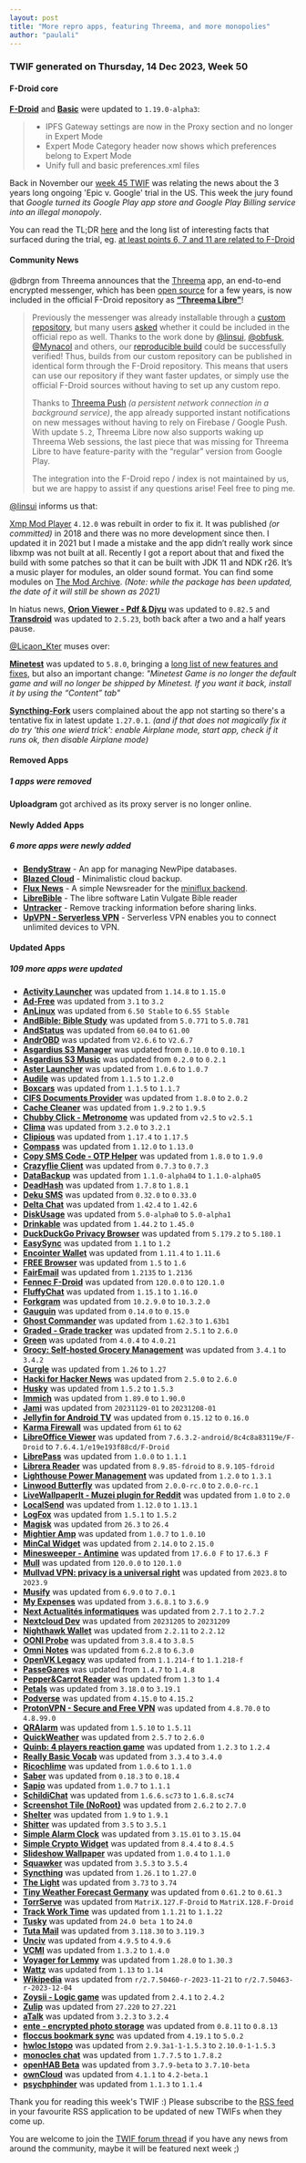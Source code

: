 ```yaml
---
layout: post
title: "More repro apps, featuring Threema, and more monopolies"
author: "paulali"
---
```


### TWIF generated on Thursday, 14 Dec 2023, Week 50


#### F-Droid core
**[F-Droid](https://f-droid.org/packages/org.fdroid.fdroid)** and **[Basic](https://f-droid.org/packages/org.fdroid.basic)** were updated to `1.19.0-alpha3`:
> * IPFS Gateway settings are now in the Proxy section and no longer in Expert Mode
> * Expert Mode Category header now shows which preferences belong to Expert Mode
> * Unify full and basic preferences.xml files

Back in November our [week 45 TWIF](https://f-droid.org/2023/11/09/twif-contributor-highlights-Arcticons-special-release.html) was relating the news about the 3 years long ongoing 'Epic v. Google' trial in the US. This week the jury found that _Google turned its Google Play app store and Google Play Billing service into an illegal monopoly_.

You can read the TL;DR [here](https://www.theverge.com/23994174/epic-google-trial-jury-verdict-monopoly-google-play) and the long list of interesting facts that surfaced during the trial, eg. [at least points 6, 7 and 11 are related to F-Droid](https://www.theverge.com/23959932/epic-v-google-trial-antitrust-play-store-fortnite-recap)


#### Community News
@dbrgn from Threema announces that the [Threema](https://threema.ch/en) app, an end-to-end encrypted messenger, which has been [open source](https://threema.ch/open-source) for a few years, is now included in the official F-Droid repository as **[“Threema Libre”](https://f-droid.org/packages/ch.threema.app.libre/)**! 

> Previously the messenger was already installable through a [custom repository](https://threema.ch/en/faq/libre_installation), but many users [asked](https://gitlab.com/fdroid/rfp/-/issues/1596) whether it could be included in the official repo as well. Thanks to the work done by [@linsui](https://gitlab.com/linsui), [@obfusk](https://gitlab.com/obfusk), [@Mynacol](https://gitlab.com/Mynacol) and others, our [reproducible build](https://threema.ch/en/open-source/reproducible-builds) could be successfully verified! Thus, builds from our custom repository can be published in identical form through the F-Droid repository. This means that users can use our repository if they want faster updates, or simply use the official F-Droid sources without having to set up any custom repo.
> 
> Thanks to [Threema Push](https://threema.ch/en/blog/posts/threema-push) _(a persistent network connection in a background service)_, the app already supported instant notifications on new messages without having to rely on Firebase / Google Push. With update `5.2`, Threema Libre now also supports waking up Threema Web sessions, the last piece that was missing for Threema Libre to have feature-parity with the “regular” version from Google Play.
> 
> The integration into the F-Droid repo / index is not maintained by us, but we are happy to assist if any questions arise! Feel free to ping me.

[@linsui](https://gitlab.com/linsui) informs us that:

[Xmp Mod Player](https://f-droid.org/packages/org.helllabs.android.xmp/) `4.12.0` was rebuilt in order to fix it. It was published _(or committed)_ in 2018 and there was no more development since then. I updated it in 2021 but I made a mistake and the app didn’t really work since libxmp was not built at all. Recently I got a report about that and fixed the build with some patches so that it can be built with JDK 11 and NDK r26. It’s a music player for modules, an older sound format. You can find some modules on [The Mod Archive](https://modarchive.org). _(Note: while the package has been updated, the date of it will still be shown as 2021)_

In hiatus news, **[Orion Viewer - Pdf & Djvu](https://f-droid.org/packages/universe.constellation.orion.viewer)** was updated to `0.82.5` and **[Transdroid](https://f-droid.org/packages/org.transdroid.full)** was updated to `2.5.23`, both back after a two and a half years pause.

[@Licaon_Kter](https://gitlab.com/licaon-kter) muses over:

**[Minetest](https://f-droid.org/packages/net.minetest.minetest)** was updated to `5.8.0`, bringing a [long list of new features and fixes](https://dev.minetest.net/Changelog#5.7.0_.E2.86.92_5.8.0), but also an important change: _"Minetest Game is no longer the default game and will no longer be shipped by Minetest. If you want it back, install it by using the “Content” tab"_

**[Syncthing-Fork](https://f-droid.org/packages/com.github.catfriend1.syncthingandroid)** users complained about the app not starting so there's a tentative fix in latest update `1.27.0.1`. _(and if that does not magically fix it do try 'this one wierd trick': enable Airplane mode, start app, check if it runs ok, then disable Airplane mode)_


#### Removed Apps
##### 1 apps were removed
**Uploadgram** got archived as its proxy server is no longer online.


#### Newly Added Apps
##### 6 more apps were newly added
* **[BendyStraw](https://f-droid.org/packages/rocks.mm_dev.BendyStraw)** - An app for managing NewPipe databases.
* **[Blazed Cloud](https://f-droid.org/packages/com.chancesoftwarellc.blazedcloud)** - Minimalistic cloud backup.
* **[Flux News](https://f-droid.org/packages/de.circle_dev.flux_news)** - A simple Newsreader for the [miniflux backend](https://miniflux.app).
* **[LibreBible](https://f-droid.org/packages/xyz.yeikoff.librebible)** - The libre software Latin Vulgate Bible reader
* **[Untracker](https://f-droid.org/packages/me.zhanghai.android.untracker)** - Remove tracking information before sharing links.
* **[UpVPN - Serverless VPN](https://f-droid.org/packages/app.upvpn.upvpn)** - Serverless VPN enables you to connect unlimited devices to VPN.


#### Updated Apps
##### 109 more apps were updated
* **[Activity Launcher](https://f-droid.org/packages/de.szalkowski.activitylauncher)** was updated from `1.14.8` to `1.15.0`
* **[Ad-Free](https://f-droid.org/packages/ch.abertschi.adfree)** was updated from `3.1` to `3.2`
* **[AnLinux](https://f-droid.org/packages/exa.lnx.a)** was updated from `6.50 Stable` to `6.55 Stable`
* **[AndBible: Bible Study](https://f-droid.org/packages/net.bible.android.activity)** was updated from `5.0.771` to `5.0.781`
* **[AndStatus](https://f-droid.org/packages/org.andstatus.app)** was updated from `60.04` to `61.00`
* **[AndrOBD](https://f-droid.org/packages/com.fr3ts0n.ecu.gui.androbd)** was updated from `V2.6.6` to `V2.6.7`
* **[Asgardius S3 Manager](https://f-droid.org/packages/asgardius.page.s3manager)** was updated from `0.10.0` to `0.10.1`
* **[Asgardius S3 Music](https://f-droid.org/packages/asgardius.page.s3music)** was updated from `0.2.0` to `0.2.1`
* **[Aster Launcher](https://f-droid.org/packages/com.series.aster.launcher)** was updated from `1.0.6` to `1.0.7`
* **[Audile](https://f-droid.org/packages/com.mrsep.musicrecognizer)** was updated from `1.1.5` to `1.2.0`
* **[Boxcars](https://f-droid.org/packages/com.rocket9labs.boxcars)** was updated from `1.1.5` to `1.1.7`
* **[CIFS Documents Provider](https://f-droid.org/packages/com.wa2c.android.cifsdocumentsprovider)** was updated from `1.8.0` to `2.0.2`
* **[Cache Cleaner](https://f-droid.org/packages/com.github.bmx666.appcachecleaner)** was updated from `1.9.2` to `1.9.5`
* **[Chubby Click - Metronome](https://f-droid.org/packages/agrigolo.chubbyclick)** was updated from `v2.5` to `v2.5.1`
* **[Clima](https://f-droid.org/packages/co.prestosole.clima)** was updated from `3.2.0` to `3.2.1`
* **[Clipious](https://f-droid.org/packages/com.github.lamarios.clipious)** was updated from `1.17.4` to `1.17.5`
* **[Compass](https://f-droid.org/packages/com.bobek.compass)** was updated from `1.12.0` to `1.13.0`
* **[Copy SMS Code - OTP Helper](https://f-droid.org/packages/io.github.jd1378.otphelper)** was updated from `1.8.0` to `1.9.0`
* **[Crazyflie Client](https://f-droid.org/packages/se.bitcraze.crazyfliecontrol2)** was updated from `0.7.3` to `0.7.3`
* **[DataBackup](https://f-droid.org/packages/com.xayah.databackup.foss)** was updated from `1.1.0-alpha04` to `1.1.0-alpha05`
* **[DeadHash](https://f-droid.org/packages/com.codedead.deadhash)** was updated from `1.7.8` to `1.8.1`
* **[Deku SMS](https://f-droid.org/packages/com.afkanerd.deku)** was updated from `0.32.0` to `0.33.0`
* **[Delta Chat](https://f-droid.org/packages/com.b44t.messenger)** was updated from `1.42.4` to `1.42.6`
* **[DiskUsage](https://f-droid.org/packages/com.google.android.diskusage)** was updated from `5.0-alpha0` to `5.0-alpha1`
* **[Drinkable](https://f-droid.org/packages/com.moimob.drinkable)** was updated from `1.44.2` to `1.45.0`
* **[DuckDuckGo Privacy Browser](https://f-droid.org/packages/com.duckduckgo.mobile.android)** was updated from `5.179.2` to `5.180.1`
* **[EasySync](https://f-droid.org/packages/com.phpbg.easysync)** was updated from `1.1` to `1.2`
* **[Encointer Wallet](https://f-droid.org/packages/org.encointer.wallet)** was updated from `1.11.4` to `1.11.6`
* **[FREE Browser](https://f-droid.org/packages/org.woheller69.browser)** was updated from `1.5` to `1.6`
* **[FairEmail](https://f-droid.org/packages/eu.faircode.email)** was updated from `1.2135` to `1.2136`
* **[Fennec F-Droid](https://f-droid.org/packages/org.mozilla.fennec_fdroid)** was updated from `120.0.0` to `120.1.0`
* **[FluffyChat](https://f-droid.org/packages/chat.fluffy.fluffychat)** was updated from `1.15.1` to `1.16.0`
* **[Forkgram](https://f-droid.org/packages/org.forkgram.messenger)** was updated from `10.2.9.0` to `10.3.2.0`
* **[Gauguin](https://f-droid.org/packages/org.piepmeyer.gauguin)** was updated from `0.14.0` to `0.15.0`
* **[Ghost Commander](https://f-droid.org/packages/com.ghostsq.commander)** was updated from `1.62.3` to `1.63b1`
* **[Graded - Grade tracker](https://f-droid.org/packages/com.NightDreamGames.Grade.ly)** was updated from `2.5.1` to `2.6.0`
* **[Green](https://f-droid.org/packages/com.greenaddress.greenbits_android_wallet)** was updated from `4.0.4` to `4.0.21`
* **[Grocy: Self-hosted Grocery Management](https://f-droid.org/packages/xyz.zedler.patrick.grocy)** was updated from `3.4.1` to `3.4.2`
* **[Gurgle](https://f-droid.org/packages/org.billthefarmer.gurgle)** was updated from `1.26` to `1.27`
* **[Hacki for Hacker News](https://f-droid.org/packages/com.jiaqifeng.hacki)** was updated from `2.5.0` to `2.6.0`
* **[Husky](https://f-droid.org/packages/su.xash.husky)** was updated from `1.5.2` to `1.5.3`
* **[Immich](https://f-droid.org/packages/app.alextran.immich)** was updated from `1.89.0` to `1.90.0`
* **[Jami](https://f-droid.org/packages/cx.ring)** was updated from `20231129-01` to `20231208-01`
* **[Jellyfin for Android TV](https://f-droid.org/packages/org.jellyfin.androidtv)** was updated from `0.15.12` to `0.16.0`
* **[Karma Firewall](https://f-droid.org/packages/net.stargw.fok)** was updated from `61` to `62`
* **[LibreOffice Viewer](https://f-droid.org/packages/org.documentfoundation.libreoffice)** was updated from `7.6.3.2-android/8c4c8a83119e/F-Droid` to `7.6.4.1/e19e193f88cd/F-Droid`
* **[LibrePass](https://f-droid.org/packages/dev.medzik.librepass.android)** was updated from `1.0.0` to `1.1.1`
* **[Librera Reader](https://f-droid.org/packages/com.foobnix.pro.pdf.reader)** was updated from `8.9.85-fdroid` to `8.9.105-fdroid`
* **[Lighthouse Power Management](https://f-droid.org/packages/com.jeroen1602.lighthouse_pm)** was updated from `1.2.0` to `1.3.1`
* **[Linwood Butterfly](https://f-droid.org/packages/dev.linwood.butterfly.nightly)** was updated from `2.0.0-rc.0` to `2.0.0-rc.1`
* **[LiveWallpaperIt - Muzei plugin for Reddit](https://f-droid.org/packages/rocks.tbog.livewallpaperit)** was updated from `1.0` to `2.0`
* **[LocalSend](https://f-droid.org/packages/org.localsend.localsend_app)** was updated from `1.12.0` to `1.13.1`
* **[LogFox](https://f-droid.org/packages/com.f0x1d.logfox)** was updated from `1.5.1` to `1.5.2`
* **[Magisk](https://f-droid.org/packages/com.topjohnwu.magisk)** was updated from `26.3` to `26.4`
* **[Mightier Amp](https://f-droid.org/packages/com.tuntori.mightieramp)** was updated from `1.0.7` to `1.0.10`
* **[MinCal Widget](https://f-droid.org/packages/cat.mvmike.minimalcalendarwidget)** was updated from `2.14.0` to `2.15.0`
* **[Minesweeper - Antimine](https://f-droid.org/packages/dev.lucanlm.antimine)** was updated from `17.6.0 F` to `17.6.3 F`
* **[Mull](https://f-droid.org/packages/us.spotco.fennec_dos)** was updated from `120.0.0` to `120.1.0`
* **[Mullvad VPN: privacy is a universal right](https://f-droid.org/packages/net.mullvad.mullvadvpn)** was updated from `2023.8` to `2023.9`
* **[Musify](https://f-droid.org/packages/com.gokadzev.musify.fdroid)** was updated from `6.9.0` to `7.0.1`
* **[My Expenses](https://f-droid.org/packages/org.totschnig.myexpenses)** was updated from `3.6.8.1` to `3.6.9`
* **[Next Actualités informatiques](https://f-droid.org/packages/com.pcinpact)** was updated from `2.7.1` to `2.7.2`
* **[Nextcloud Dev](https://f-droid.org/packages/com.nextcloud.android.beta)** was updated from `20231205` to `20231209`
* **[Nighthawk Wallet](https://f-droid.org/packages/com.nighthawkapps.wallet.android)** was updated from `2.2.11` to `2.2.12`
* **[OONI Probe](https://f-droid.org/packages/org.openobservatory.ooniprobe)** was updated from `3.8.4` to `3.8.5`
* **[Omni Notes](https://f-droid.org/packages/it.feio.android.omninotes.foss)** was updated from `6.2.8` to `6.3.0`
* **[OpenVK Legacy](https://f-droid.org/packages/uk.openvk.android.legacy)** was updated from `1.1.214-f` to `1.1.218-f`
* **[PasseGares](https://f-droid.org/packages/fr.nocle.passegares)** was updated from `1.4.7` to `1.4.8`
* **[Pepper&Carrot Reader](https://f-droid.org/packages/nightlock.peppercarrot)** was updated from `1.3` to `1.4`
* **[Petals](https://f-droid.org/packages/br.com.colman.petals)** was updated from `3.18.0` to `3.19.1`
* **[Podverse](https://f-droid.org/packages/com.podverse.fdroid)** was updated from `4.15.0` to `4.15.2`
* **[ProtonVPN - Secure and Free VPN](https://f-droid.org/packages/ch.protonvpn.android)** was updated from `4.8.70.0` to `4.8.99.0`
* **[QRAlarm](https://f-droid.org/packages/com.sweak.qralarm)** was updated from `1.5.10` to `1.5.11`
* **[QuickWeather](https://f-droid.org/packages/com.ominous.quickweather)** was updated from `2.5.7` to `2.6.0`
* **[Quinb: 4 players reaction game](https://f-droid.org/packages/xyz.deepdaikon.quinb)** was updated from `1.2.3` to `1.2.4`
* **[Really Basic Vocab](https://f-droid.org/packages/de.herrmann_engel.rbv)** was updated from `3.3.4` to `3.4.0`
* **[Ricochlime](https://f-droid.org/packages/com.adilhanney.ricochlime)** was updated from `1.0.6` to `1.1.0`
* **[Saber](https://f-droid.org/packages/com.adilhanney.saber)** was updated from `0.18.3` to `0.18.4`
* **[Sapio](https://f-droid.org/packages/com.klee.sapio)** was updated from `1.0.7` to `1.1.1`
* **[SchildiChat](https://f-droid.org/packages/de.spiritcroc.riotx)** was updated from `1.6.6.sc73` to `1.6.8.sc74`
* **[Screenshot Tile (NoRoot)](https://f-droid.org/packages/com.github.cvzi.screenshottile)** was updated from `2.6.2` to `2.7.0`
* **[Shelter](https://f-droid.org/packages/net.typeblog.shelter)** was updated from `1.9` to `1.9.1`
* **[Shitter](https://f-droid.org/packages/org.nuclearfog.twidda)** was updated from `3.5` to `3.5.1`
* **[Simple Alarm Clock](https://f-droid.org/packages/com.better.alarm)** was updated from `3.15.01` to `3.15.04`
* **[Simple Crypto Widget](https://f-droid.org/packages/com.brentpanther.bitcoinwidget)** was updated from `8.4.4` to `8.4.5`
* **[Slideshow Wallpaper](https://f-droid.org/packages/io.github.doubi88.slideshowwallpaper)** was updated from `1.0.4` to `1.1.0`
* **[Squawker](https://f-droid.org/packages/org.ca.squawker)** was updated from `3.5.3` to `3.5.4`
* **[Syncthing](https://f-droid.org/packages/com.nutomic.syncthingandroid)** was updated from `1.26.1` to `1.27.0`
* **[The Light](https://f-droid.org/packages/org.hlwd.bible)** was updated from `3.73` to `3.74`
* **[Tiny Weather Forecast Germany](https://f-droid.org/packages/de.kaffeemitkoffein.tinyweatherforecastgermany)** was updated from `0.61.2` to `0.61.3`
* **[TorrServe](https://f-droid.org/packages/ru.yourok.torrserve)** was updated from `MatriX.127.F-Droid` to `MatriX.128.F-Droid`
* **[Track Work Time](https://f-droid.org/packages/org.zephyrsoft.trackworktime)** was updated from `1.1.21` to `1.1.22`
* **[Tusky](https://f-droid.org/packages/com.keylesspalace.tusky)** was updated from `24.0 beta 1` to `24.0`
* **[Tuta Mail](https://f-droid.org/packages/de.tutao.tutanota)** was updated from `3.118.30` to `3.119.3`
* **[Unciv](https://f-droid.org/packages/com.unciv.app)** was updated from `4.9.5` to `4.9.6`
* **[VCMI](https://f-droid.org/packages/is.xyz.vcmi)** was updated from `1.3.2` to `1.4.0`
* **[Voyager for Lemmy](https://f-droid.org/packages/app.vger.voyager)** was updated from `1.28.0` to `1.30.3`
* **[Wattz](https://f-droid.org/packages/dubrowgn.wattz)** was updated from `1.13` to `1.14`
* **[Wikipedia](https://f-droid.org/packages/org.wikipedia)** was updated from `r/2.7.50460-r-2023-11-21` to `r/2.7.50463-r-2023-12-04`
* **[Zoysii - Logic game](https://f-droid.org/packages/xyz.deepdaikon.zoysii)** was updated from `2.4.1` to `2.4.2`
* **[Zulip](https://f-droid.org/packages/com.zulipmobile)** was updated from `27.220` to `27.221`
* **[aTalk](https://f-droid.org/packages/org.atalk.android)** was updated from `3.2.3` to `3.2.4`
* **[ente - encrypted photo storage](https://f-droid.org/packages/io.ente.photos.fdroid)** was updated from `0.8.11` to `0.8.13`
* **[floccus bookmark sync](https://f-droid.org/packages/org.handmadeideas.floccus)** was updated from `4.19.1` to `5.0.2`
* **[hwloc lstopo](https://f-droid.org/packages/com.hwloc.lstopo)** was updated from `2.9.3a1-1-1.5.3` to `2.10.0-1-1.5.3`
* **[monocles chat](https://f-droid.org/packages/de.monocles.chat)** was updated from `1.7.7.5` to `1.7.8.2`
* **[openHAB Beta](https://f-droid.org/packages/org.openhab.habdroid.beta)** was updated from `3.7.9-beta` to `3.7.10-beta`
* **[ownCloud](https://f-droid.org/packages/com.owncloud.android)** was updated from `4.1.1` to `4.2-beta.1`
* **[psychphinder](https://f-droid.org/packages/com.daih.psychphinder)** was updated from `1.1.3` to `1.1.4`


Thank you for reading this week's TWIF :)
Please subscribe to the [RSS feed](https://f-droid.org/news/) in your favourite RSS application to be updated of new TWIFs when they come up.


You are welcome to join the [TWIF forum thread](https://forum.f-droid.org/t/new-twif-submission-thread/23546) if you have any news from around the community, maybe it will be featured next week ;)
